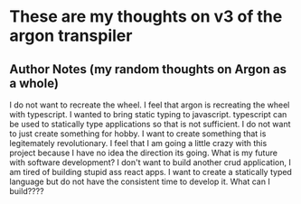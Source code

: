 # These are my thoughts on v3 of the argon transpiler

## Author Notes (my random thoughts on Argon as a whole)
I do not want to recreate the wheel. I feel that argon is recreating the wheel with typescript. I wanted to bring static typing to javascript. typescript can be used to statically type applications so that is not sufficient. I do not want to just create something for hobby. I want to create something that is legitemately revolutionary. I feel that I am going a little crazy with this project because I have no idea the direction its going. What is my future with software development? I don't want to build another crud application, I am tired of building stupid ass react apps. I want to create a statically typed language but do not have the consistent time to develop it. What can I build????

